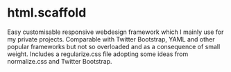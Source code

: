 html.scaffold
=============

Easy customisable responsive webdesign framework which I mainly use for my private projects. Comparable with Twitter Bootstrap, YAML and other popular frameworks but not so overloaded and as a consequence of small weight. Includes a regularize.css file adopting some ideas from normalize.css and Twitter Bootstrap.
